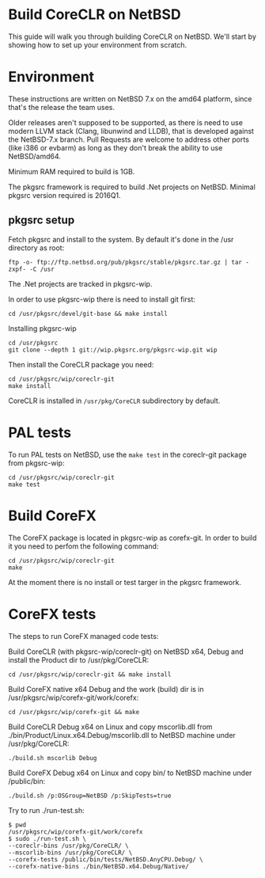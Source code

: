 Build CoreCLR on NetBSD
======================

This guide will walk you through building CoreCLR on NetBSD.  We'll start by showing how to set up your environment from scratch.

Environment
===========

These instructions are written on NetBSD 7.x on the amd64 platform, since that's the release the team uses.

Older releases aren't supposed to be supported, as there is need to use modern LLVM stack (Clang, libunwind and LLDB), that is developed against the NetBSD-7.x branch. Pull Requests are welcome to address other ports (like i386 or evbarm) as long as they don't break the ability to use NetBSD/amd64.

Minimum RAM required to build is 1GB.

The pkgsrc framework is required to build .Net projects on NetBSD. Minimal pkgsrc version required is 2016Q1.

pkgsrc setup
---------------

Fetch pkgsrc and install to the system. By default it's done in the /usr directory as root:

```
ftp -o- ftp://ftp.netbsd.org/pub/pkgsrc/stable/pkgsrc.tar.gz | tar -zxpf- -C /usr
```

The .Net projects are tracked in pkgsrc-wip.

In order to use pkgsrc-wip there is need to install git first:


```
cd /usr/pkgsrc/devel/git-base && make install
```

Installing pkgsrc-wip



```
cd /usr/pkgsrc
git clone --depth 1 git://wip.pkgsrc.org/pkgsrc-wip.git wip
```

Then install the CoreCLR package you need:

```
cd /usr/pkgsrc/wip/coreclr-git
make install
```

CoreCLR is installed in `/usr/pkg/CoreCLR` subdirectory by default.


PAL tests
=========

To run PAL tests on NetBSD, use the `make test` in the coreclr-git package from pkgsrc-wip:

```
cd /usr/pkgsrc/wip/coreclr-git
make test
```

Build CoreFX
============

The CoreFX package is located in pkgsrc-wip as corefx-git. In order to build it you need to perfom the following command:

```
cd /usr/pkgsrc/wip/coreclr-git
make
```

At the moment there is no install or test targer in the pkgsrc framework.

CoreFX tests
============

The steps to run CoreFX managed code tests:

Build CoreCLR (with pkgsrc-wip/coreclr-git) on NetBSD x64, Debug and install the Product dir to /usr/pkg/CoreCLR:

```
cd /usr/pkgsrc/wip/coreclr-git && make install
```

Build CoreFX native x64 Debug and the work (build) dir is in /usr/pkgsrc/wip/corefx-git/work/corefx:

```
cd /usr/pkgsrc/wip/corefx-git && make
```

Build CoreCLR Debug x64 on Linux and copy mscorlib.dll from ./bin/Product/Linux.x64.Debug/mscorlib.dll to NetBSD machine under /usr/pkg/CoreCLR:

```
./build.sh mscorlib Debug
```

Build CoreFX Debug x64 on Linux and copy bin/ to NetBSD machine under /public/bin:

```
./build.sh /p:OSGroup=NetBSD /p:SkipTests=true
```

Try to run ./run-test.sh:

```
$ pwd
/usr/pkgsrc/wip/corefx-git/work/corefx
$ sudo ./run-test.sh \
--coreclr-bins /usr/pkg/CoreCLR/ \
--mscorlib-bins /usr/pkg/CoreCLR/ \
--corefx-tests /public/bin/tests/NetBSD.AnyCPU.Debug/ \
--corefx-native-bins ./bin/NetBSD.x64.Debug/Native/
```
